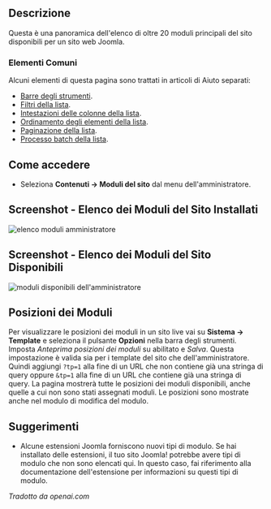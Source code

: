 <!-- Filename: Help6.x:Modules_Site / Display title: Moduli (Sito) -->

## Descrizione

Questa è una panoramica dell'elenco di oltre 20 moduli principali del sito disponibili per un sito web Joomla.

### Elementi Comuni

Alcuni elementi di questa pagina sono trattati in articoli di Aiuto separati:

* [Barre degli strumenti](jdocmanual?article=help/common-elements/toolbars).
* [Filtri della lista](jdocmanual?article=help/common-elements/list-filters).
* [Intestazioni delle colonne della lista](jdocmanual?article=help/common-elements/list-column-headers).
* [Ordinamento degli elementi della lista](jdocmanual?article=help/common-elements/list-ordering).
* [Paginazione della lista](jdocmanual?article=help/common-elements/list-pagination).
* [Processo batch della lista](jdocmanual?article=help/common-elements/list-batch-process).

## Come accedere

- Seleziona **Contenuti → Moduli del sito** dal menu dell'amministratore.

## Screenshot - Elenco dei Moduli del Sito Installati

![elenco moduli amministratore](../../../it/images/modules-site/modules-site-list.png)

## Screenshot - Elenco dei Moduli del Sito Disponibili

![moduli disponibili dell'amministratore](../../../it/images/modules-site/modules-site-available.png)

## Posizioni dei Moduli

Per visualizzare le posizioni dei moduli in un sito live vai su **Sistema → Template** e seleziona
il pulsante **Opzioni** nella barra degli strumenti. Imposta *Anteprima posizioni dei moduli* su
abilitato e *Salva*. Questa impostazione è valida sia per i template del sito che dell'amministratore.
Quindi aggiungi `?tp=1` alla fine di un URL che non contiene già una stringa di query oppure `&tp=1` alla fine di un URL che contiene già una stringa di query. La pagina mostrerà tutte le posizioni dei moduli disponibili, anche quelle a cui non sono stati assegnati moduli. Le posizioni sono mostrate anche nel modulo di modifica del modulo.

## Suggerimenti

- Alcune estensioni Joomla forniscono nuovi tipi di modulo. Se hai installato
  delle estensioni, il tuo sito Joomla! potrebbe avere tipi di modulo che non sono
  elencati qui. In questo caso, fai riferimento alla documentazione 
  dell'estensione per informazioni su questi tipi di modulo.

*Tradotto da openai.com*

